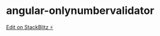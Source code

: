 # angular-onlynumbervalidator

[Edit on StackBlitz ⚡️](https://stackblitz.com/edit/angular-onlynumbervalidator)